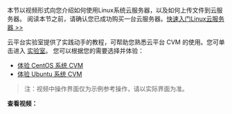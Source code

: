 本节以视频形式向您介绍如何使用Linux系统云服务器，以及如何上传文件到云服务器。
阅读本节之前，请确认您已成功购买一台云服务器。[快速入门Linux云服务器 >>](http://cloud.tencent.com/document/product/213/2936)

云平台实验室提供了实践动手的教程，可帮助您熟悉云平台 CVM 的使用。您可单击进入 [实验室](http://cloud.tencent.com/developer/labs?utm_source=doc8041&utm_medium=qclab)。
您可以根据您的需要选择并体验：
- [体验 CentOS 系统 CVM](http://cloud.tencent.com/developer/labs/lab/10078)
- [体验 Ubuntu 系统 CVM](http://cloud.tencent.com/developer/labs/lab/10081)

> 注：视频中操作界面仅为示例参考操作，请以实际界面为准。

**查看视频：** 
